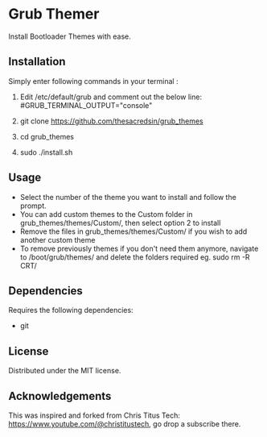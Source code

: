 Grub Themer
======================================
Install Bootloader Themes with ease.

Installation
---------------

Simply enter following commands in your terminal :
1. Edit /etc/default/grub and comment out the below line:
   #GRUB_TERMINAL_OUTPUT="console"

2. git clone https://github.com/thesacredsin/grub_themes

3. cd grub_themes

4. sudo ./install.sh

Usage
---------------
- Select the number of the theme you want to install and follow the prompt.
- You can add custom themes to the Custom folder in grub_themes/themes/Custom/, then select option 2 to install
- Remove the files in grub_themes/themes/Custom/ if you wish to add another custom theme
- To remove previously themes if you don't need them anymore, navigate to /boot/grub/themes/ and delete the folders required eg. sudo rm -R CRT/

Dependencies
---------------
Requires the following dependencies:
- git

License
----------
Distributed under the MIT license.

Acknowledgements
-------------------
This was inspired and forked from Chris Titus Tech: https://www.youtube.com/@christitustech, go drop a subscribe there.
